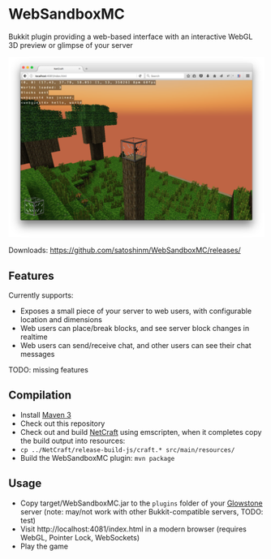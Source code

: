 # WebSandboxMC

Bukkit plugin providing a web-based interface with an interactive WebGL 3D preview or glimpse of your server

![Screenshot](screenshot.png)

Downloads: https://github.com/satoshinm/WebSandboxMC/releases/

## Features
Currently supports:

* Exposes a small piece of your server to web users, with configurable location and dimensions
* Web users can place/break blocks, and see server block changes in realtime
* Web users can send/receive chat, and other users can see their chat messages

TODO: missing features

## Compilation
* Install [Maven 3](http://maven.apache.org/download.html)
* Check out this repository
* Check out and build [NetCraft](https://github.com/satoshinm/NetCraft) using emscripten, when it completes copy the build output into resources:
* `cp ../NetCraft/release-build-js/craft.* src/main/resources/`
* Build the WebSandboxMC plugin: `mvn package`

## Usage
* Copy target/WebSandboxMC.jar to the `plugins` folder of your [Glowstone](https://www.glowstone.net) server (note: may/not work with other Bukkit-compatible servers, TODO: test)
* Visit http://localhost:4081/index.html in a modern browser (requires WebGL, Pointer Lock, WebSockets)
* Play the game

